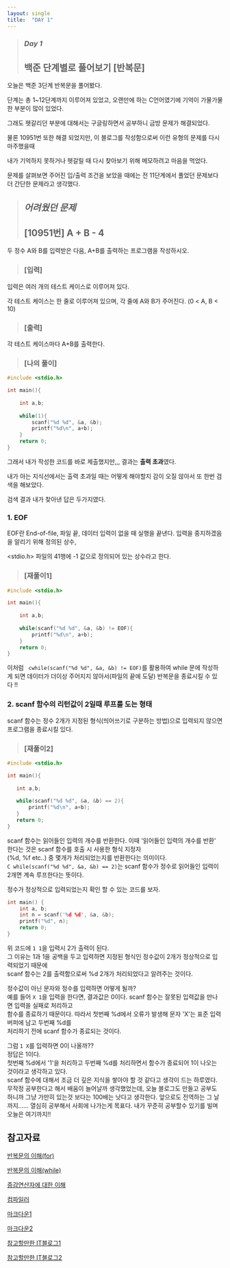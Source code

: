 ```yaml
---
layout: single
title:  "DAY 1"
---
```

> ### *Day 1*
> ## 백준 단계별로 풀어보기 [반복문]

오늘은 백준 3단계 반복문을 풀어봤다. 

단계는 총 1~12단계까지 이루어져 있었고, 오랜만에 하는 C언어였기에 기억이 가물가물한 부분이 많이 있었다.

그래도 헷갈리던 부분에 대해서는 구글링하면서 공부하니 금방 문제가 해결되었다.

물론 10951번 또한 해결 되었지만, 이 블로그를 작성함으로써 이런 유형의 문제를 다시 마주했을때 

내가 기억하지 못하거나 헷갈릴 때 다시 찾아보기 위해 메모하려고 마음을 먹었다.

문제를 살펴보면 주어진 입/출력 조건을 보았을 때에는 전 11단계에서 풀었던 문제보다 더 간단한 문제라고 생각했다.   
> ## *어려웠던 문제*
> ## [10951번] A + B - 4
두 정수 A와 B를 입력받은 다음, A+B를 출력하는 프로그램을 작성하시오.   

 >### [입력]
입력은 여러 개의 테스트 케이스로 이루어져 있다.   

각 테스트 케이스는 한 줄로 이루어져 있으며, 각 줄에 A와 B가 주어진다. (0 < A, B < 10)   

> ### [출력]
각 테스트 케이스마다 A+B를 출력한다.

> ### [나의 풀이]   
```C   
#include <stdio.h>

int main(){
    
    int a,b;
    
    while(1){
        scanf("%d %d", &a, &b);
        printf("%d\n", a+b);
    }
    return 0;
}
```

그래서 내가 작성한 코드를 바로 제출했지만,,, 결과는 **출력 초과**였다.

내가 아는 지식선에서는 출력 초과일 때는 어떻게 해야할지 감이 오질 않아서 또 한번 검색을 해보았다.

검색 결과 내가 찾아낸 답은 두가지였다.

### 1. EOF
EOF란 End-of-file, 파일 끝, 데이터 입력이 없을 때 실행을 끝낸다. 입력을 중지하겠음을 알리기 위해 정의된 상수,

<stdio.h> 파일의 41행에 -1 값으로 정의되어 있는 상수라고 한다.   

> ### [재풀이1]
```C   
#include <stdio.h>

int main(){
    
    int a,b;
    
    while(scanf("%d %d", &a, &b) != EOF){
        printf("%d\n", a+b);
    }
    return 0;
}
```
이처럼 ``` cwhile(scanf("%d %d", &a, &b) != EOF)```를 활용하여 while 문에 작성하게 되면
데이터가 더이상 주어지지 않아서(파일의 끝에 도달) 반복문을 종료시킬 수 있다 !!

### 2. scanf 함수의 리턴값이 2일때 루프를 도는 형태
scanf 함수는 정수 2개가 지정된 형식(띄어쓰기로 구분하는 방법)으로 입력되지 않으면 프로그램을 종료시킬 있다.   

> ### [재풀이2]
 ```C   
#include <stdio.h>

int main(){
    
    int a,b;
    
    while(scanf("%d %d", &a, &b) == 2){
        printf("%d\n", a+b);
    }
    return 0;
}
```
scanf 함수는 읽어들인 입력의 개수를 반환한다.
이때 '읽어들인 입력의 개수를 반환' 한다는 것은 scanf 함수를 호출 시 사용한 형식 지정자   
(%d, %f etc..) 중 몇개가 처리되었는지를 반환한다는 의미이다.   
```C while(scanf("%d %d", &a, &b) == 2)```는 scanf 함수가 정수로 읽어들인 입력이 2개면 계속 루프한다는 뜻이다. 

정수가 정상적으로 입력되었는지 확인 할 수 있는 코드를 보자.
```C   
int main() {
    int a, b;
    int n = scanf('%d %d', &a, &b);
    printf("%d", n);
    return 0;
}
```
위 코드에 ```1 1```을 입력시 2가 출력이 된다.   
그 이유는 1과 1을 공백을 두고 입력하면 지정된 형식인 정수값이 2개가 정상적으로 입력되었기 때문에   
scanf 함수는 2를 출력함으로써 %d 2개가 처리되었다고 알려주는 것이다.

정수값이 아닌 문자와 정수를 입력하면 어떻게 될까?   
예를 들어 ```X 1```을 입력을 한다면, 결과값은 0이다. scanf 함수는 잘못된 입력값을 만나면 입력을 실패로 처리하고   
함수를 종료하기 때문이다. 따라서 첫번째 %d에서 오류가 발생해 문자 'X'는 표준 입력 버퍼에 남고 두번째 %d를   
처리하기 전에 scanf 함수가 종료되는 것이다.

그럼 ```1 X```를 입력하면 0이 나올까??   
정답은 1이다.   
첫번째 %d에서 '1'을 처리하고 두번째 %d를 처리하면서 함수가 종료되어 1이 나오는 것이라고 생각하고 있다.   
scanf 함수에 대해서 조금 더 깊은 지식을 쌓아야 할 것 같다고 생각이 드는 하루였다.   
무작정 공부한다고 해서 배움이 늘어날까 생각했었는데, 오늘 블로그도 만들고 공부도 하니까 그냥 가만히 있는것 보다는 100배는 낫다고 생각한다. 앞으로도 전역하는 그 날까지...... 열심히 공부해서 사회에 나가는게 목표다. 내가 꾸준히 공부할수 있기를 빌며 오늘은 여기까지!!   

## 참고자료
[반복문의 이해(for)](https://blockdmask.tistory.com/457)

[반복문의 이해(while)](https://blockdmask.tistory.com/456)

[증감연산자에 대한 이해](https://codingadinga.tistory.com/11)

[컴파일러](https://onlinelab.e-koreatech.ac.kr/compiler?c)

[마크다운1](https://teddylee777.github.io/jekyll/Jekyll-%EC%82%AC%EC%9A%A9%EC%9D%84-%EC%9C%84%ED%95%9C-markdown-%EB%AC%B8%EB%B2%95/)

[마크다운2](https://gist.github.com/ihoneymon/652be052a0727ad59601)

[참고할만한 IT블로그1](https://wayhome25.github.io/)

[참고할만한 IT블로그2](https://steady-coding.tistory.com/)
